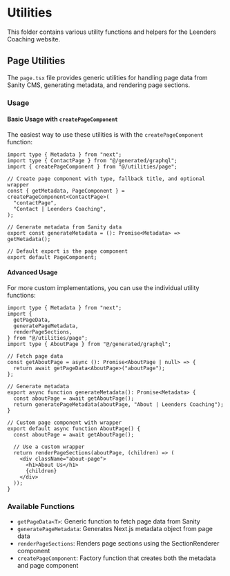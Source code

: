 # Utilities

This folder contains various utility functions and helpers for the Leenders Coaching website.

## Page Utilities

The `page.tsx` file provides generic utilities for handling page data from Sanity CMS, generating metadata, and rendering page sections.

### Usage

#### Basic Usage with `createPageComponent`

The easiest way to use these utilities is with the `createPageComponent` function:

```tsx
import type { Metadata } from "next";
import type { ContactPage } from "@/generated/graphql";
import { createPageComponent } from "@/utilities/page";

// Create page component with type, fallback title, and optional wrapper
const { getMetadata, PageComponent } = createPageComponent<ContactPage>(
  "contactPage",
  "Contact | Leenders Coaching",
);

// Generate metadata from Sanity data
export const generateMetadata = (): Promise<Metadata> => getMetadata();

// Default export is the page component
export default PageComponent;
```

#### Advanced Usage

For more custom implementations, you can use the individual utility functions:

```tsx
import type { Metadata } from "next";
import {
  getPageData,
  generatePageMetadata,
  renderPageSections,
} from "@/utilities/page";
import type { AboutPage } from "@/generated/graphql";

// Fetch page data
const getAboutPage = async (): Promise<AboutPage | null> => {
  return await getPageData<AboutPage>("aboutPage");
};

// Generate metadata
export async function generateMetadata(): Promise<Metadata> {
  const aboutPage = await getAboutPage();
  return generatePageMetadata(aboutPage, "About | Leenders Coaching");
}

// Custom page component with wrapper
export default async function AboutPage() {
  const aboutPage = await getAboutPage();

  // Use a custom wrapper
  return renderPageSections(aboutPage, (children) => (
    <div className="about-page">
      <h1>About Us</h1>
      {children}
    </div>
  ));
}
```

### Available Functions

- `getPageData<T>`: Generic function to fetch page data from Sanity
- `generatePageMetadata`: Generates Next.js metadata object from page data
- `renderPageSections`: Renders page sections using the SectionRenderer component
- `createPageComponent`: Factory function that creates both the metadata and page component
